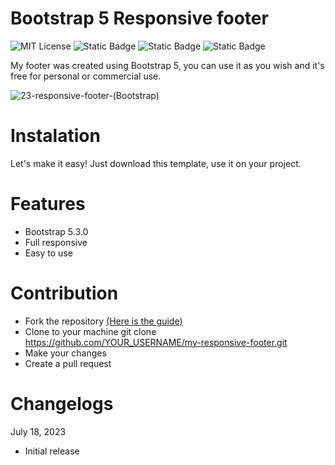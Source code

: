 # Bootstrap 5 Responsive footer

![MIT License](https://img.shields.io/badge/Author-S1mon009-blue.svg) ![Static Badge](https://img.shields.io/badge/HTML-html?logo=html5&labelColor=%23595959&color=%23E34F26)
![Static Badge](https://img.shields.io/badge/CSS-js?logo=css3&labelColor=%23595959&color=%231572B6) ![Static Badge](https://img.shields.io/badge/Bootstrap-bootstrap?logo=bootstrap&labelColor=%23595959&color=%237952B3)

My footer was created using Bootstrap 5, you can use it as you wish and it's free for personal or commercial use.

![23-responsive-footer-(Bootstrap)](https://github.com/S1mon009/HTML-CSS-Bootstrap/assets/105738321/0c5d8a20-56f1-49ac-bfd4-34624e3cdf76)

# Instalation

Let's make it easy! Just download this template, use it on your project.

# Features

- Bootstrap 5.3.0
- Full responsive
- Easy to use

# Contribution

- Fork the repository [(Here is the guide)](https://docs.github.com/en/get-started/quickstart/fork-a-repo)
- Clone to your machine git clone https://github.com/YOUR_USERNAME/my-responsive-footer.git
- Make your changes
- Create a pull request

# Changelogs

July 18, 2023

- Initial release
